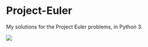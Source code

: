 # Project-Euler
My solutions for the Project Euler problems, in Python 3.

![](https://projecteuler.net/profile/henrimitte.png)
